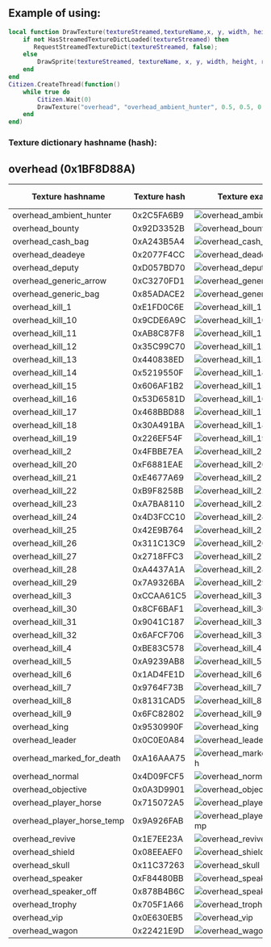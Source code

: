 ## Example of using:

```lua
local function DrawTexture(textureStreamed,textureName,x, y, width, height,rotation,r, g, b, a, p11)
    if not HasStreamedTextureDictLoaded(textureStreamed) then
       RequestStreamedTextureDict(textureStreamed, false);
    else
        DrawSprite(textureStreamed, textureName, x, y, width, height, rotation, r, g, b, a, p11);
    end
end
Citizen.CreateThread(function()
    while true do
    	Citizen.Wait(0)
		DrawTexture("overhead", "overhead_ambient_hunter", 0.5, 0.5, 0.251, 0.251, 0.0, 0, 0, 0, 240, false);
	end
end)
```

<h3>Texture dictionary hashname (hash):</h3>

<h2>overhead (0x1BF8D88A)</h2>

| Texture hashname           | Texture hash | Texture example                                                                                                    | Download Image                                                                                                                                                                           |
| -------------------------- | ------------ | ------------------------------------------------------------------------------------------------------------------ | ---------------------------------------------------------------------------------------------------------------------------------------------------------------------------------------- |
| overhead_ambient_hunter    | 0x2C5FA6B9   | ![overhead_ambient_hunter](http://femga.com/images/samples/ui_textures/overhead/overhead_ambient_hunter.png)       | <a href='https://raw.githubusercontent.com/abdulkadiraktas/rdr3_discoveries/master/useful_info_from_rpfs/textures/overhead\images\overhead\/overhead_ambient_hunter.png'>Download</a>    |
| overhead_bounty            | 0x92D3352B   | ![overhead_bounty](http://femga.com/images/samples/ui_textures/overhead/overhead_bounty.png)                       | <a href='https://raw.githubusercontent.com/abdulkadiraktas/rdr3_discoveries/master/useful_info_from_rpfs/textures/overhead\images\overhead\/overhead_bounty.png'>Download</a>            |
| overhead_cash_bag          | 0xA243B5A4   | ![overhead_cash_bag](http://femga.com/images/samples/ui_textures/overhead/overhead_cash_bag.png)                   | <a href='https://raw.githubusercontent.com/abdulkadiraktas/rdr3_discoveries/master/useful_info_from_rpfs/textures/overhead\images\overhead\/overhead_cash_bag.png'>Download</a>          |
| overhead_deadeye           | 0x2077F4CC   | ![overhead_deadeye](http://femga.com/images/samples/ui_textures/overhead/overhead_deadeye.png)                     | <a href='https://raw.githubusercontent.com/abdulkadiraktas/rdr3_discoveries/master/useful_info_from_rpfs/textures/overhead\images\overhead\/overhead_deadeye.png'>Download</a>           |
| overhead_deputy            | 0xD057BD70   | ![overhead_deputy](http://femga.com/images/samples/ui_textures/overhead/overhead_deputy.png)                       | <a href='https://raw.githubusercontent.com/abdulkadiraktas/rdr3_discoveries/master/useful_info_from_rpfs/textures/overhead\images\overhead\/overhead_deputy.png'>Download</a>            |
| overhead_generic_arrow     | 0xC3270FD1   | ![overhead_generic_arrow](http://femga.com/images/samples/ui_textures/overhead/overhead_generic_arrow.png)         | <a href='https://raw.githubusercontent.com/abdulkadiraktas/rdr3_discoveries/master/useful_info_from_rpfs/textures/overhead\images\overhead\/overhead_generic_arrow.png'>Download</a>     |
| overhead_generic_bag       | 0x85ADACE2   | ![overhead_generic_bag](http://femga.com/images/samples/ui_textures/overhead/overhead_generic_bag.png)             | <a href='https://raw.githubusercontent.com/abdulkadiraktas/rdr3_discoveries/master/useful_info_from_rpfs/textures/overhead\images\overhead\/overhead_generic_bag.png'>Download</a>       |
| overhead_kill_1            | 0xE1FD0C6E   | ![overhead_kill_1](http://femga.com/images/samples/ui_textures/overhead/overhead_kill_1.png)                       | <a href='https://raw.githubusercontent.com/abdulkadiraktas/rdr3_discoveries/master/useful_info_from_rpfs/textures/overhead\images\overhead\/overhead_kill_1.png'>Download</a>            |
| overhead_kill_10           | 0x9CDE6A9C   | ![overhead_kill_10](http://femga.com/images/samples/ui_textures/overhead/overhead_kill_10.png)                     | <a href='https://raw.githubusercontent.com/abdulkadiraktas/rdr3_discoveries/master/useful_info_from_rpfs/textures/overhead\images\overhead\/overhead_kill_10.png'>Download</a>           |
| overhead_kill_11           | 0xAB8C87F8   | ![overhead_kill_11](http://femga.com/images/samples/ui_textures/overhead/overhead_kill_11.png)                     | <a href='https://raw.githubusercontent.com/abdulkadiraktas/rdr3_discoveries/master/useful_info_from_rpfs/textures/overhead\images\overhead\/overhead_kill_11.png'>Download</a>           |
| overhead_kill_12           | 0x35C99C70   | ![overhead_kill_12](http://femga.com/images/samples/ui_textures/overhead/overhead_kill_12.png)                     | <a href='https://raw.githubusercontent.com/abdulkadiraktas/rdr3_discoveries/master/useful_info_from_rpfs/textures/overhead\images\overhead\/overhead_kill_12.png'>Download</a>           |
| overhead_kill_13           | 0x440838ED   | ![overhead_kill_13](http://femga.com/images/samples/ui_textures/overhead/overhead_kill_13.png)                     | <a href='https://raw.githubusercontent.com/abdulkadiraktas/rdr3_discoveries/master/useful_info_from_rpfs/textures/overhead\images\overhead\/overhead_kill_13.png'>Download</a>           |
| overhead_kill_14           | 0x5219550F   | ![overhead_kill_14](http://femga.com/images/samples/ui_textures/overhead/overhead_kill_14.png)                     | <a href='https://raw.githubusercontent.com/abdulkadiraktas/rdr3_discoveries/master/useful_info_from_rpfs/textures/overhead\images\overhead\/overhead_kill_14.png'>Download</a>           |
| overhead_kill_15           | 0x606AF1B2   | ![overhead_kill_15](http://femga.com/images/samples/ui_textures/overhead/overhead_kill_15.png)                     | <a href='https://raw.githubusercontent.com/abdulkadiraktas/rdr3_discoveries/master/useful_info_from_rpfs/textures/overhead\images\overhead\/overhead_kill_15.png'>Download</a>           |
| overhead_kill_16           | 0x53D6581D   | ![overhead_kill_16](http://femga.com/images/samples/ui_textures/overhead/overhead_kill_16.png)                     | <a href='https://raw.githubusercontent.com/abdulkadiraktas/rdr3_discoveries/master/useful_info_from_rpfs/textures/overhead\images\overhead\/overhead_kill_16.png'>Download</a>           |
| overhead_kill_17           | 0x468BBD88   | ![overhead_kill_17](http://femga.com/images/samples/ui_textures/overhead/overhead_kill_17.png)                     | <a href='https://raw.githubusercontent.com/abdulkadiraktas/rdr3_discoveries/master/useful_info_from_rpfs/textures/overhead\images\overhead\/overhead_kill_17.png'>Download</a>           |
| overhead_kill_18           | 0x30A491BA   | ![overhead_kill_18](http://femga.com/images/samples/ui_textures/overhead/overhead_kill_18.png)                     | <a href='https://raw.githubusercontent.com/abdulkadiraktas/rdr3_discoveries/master/useful_info_from_rpfs/textures/overhead\images\overhead\/overhead_kill_18.png'>Download</a>           |
| overhead_kill_19           | 0x226EF54F   | ![overhead_kill_19](http://femga.com/images/samples/ui_textures/overhead/overhead_kill_19.png)                     | <a href='https://raw.githubusercontent.com/abdulkadiraktas/rdr3_discoveries/master/useful_info_from_rpfs/textures/overhead\images\overhead\/overhead_kill_19.png'>Download</a>           |
| overhead_kill_2            | 0x4FBBE7EA   | ![overhead_kill_2](http://femga.com/images/samples/ui_textures/overhead/overhead_kill_2.png)                       | <a href='https://raw.githubusercontent.com/abdulkadiraktas/rdr3_discoveries/master/useful_info_from_rpfs/textures/overhead\images\overhead\/overhead_kill_2.png'>Download</a>            |
| overhead_kill_20           | 0xF6881EAE   | ![overhead_kill_20](http://femga.com/images/samples/ui_textures/overhead/overhead_kill_20.png)                     | <a href='https://raw.githubusercontent.com/abdulkadiraktas/rdr3_discoveries/master/useful_info_from_rpfs/textures/overhead\images\overhead\/overhead_kill_20.png'>Download</a>           |
| overhead_kill_21           | 0xE4677A69   | ![overhead_kill_21](http://femga.com/images/samples/ui_textures/overhead/overhead_kill_21.png)                     | <a href='https://raw.githubusercontent.com/abdulkadiraktas/rdr3_discoveries/master/useful_info_from_rpfs/textures/overhead\images\overhead\/overhead_kill_21.png'>Download</a>           |
| overhead_kill_22           | 0xB9F8258B   | ![overhead_kill_22](http://femga.com/images/samples/ui_textures/overhead/overhead_kill_22.png)                     | <a href='https://raw.githubusercontent.com/abdulkadiraktas/rdr3_discoveries/master/useful_info_from_rpfs/textures/overhead\images\overhead\/overhead_kill_22.png'>Download</a>           |
| overhead_kill_23           | 0xA7BA8110   | ![overhead_kill_23](http://femga.com/images/samples/ui_textures/overhead/overhead_kill_23.png)                     | <a href='https://raw.githubusercontent.com/abdulkadiraktas/rdr3_discoveries/master/useful_info_from_rpfs/textures/overhead\images\overhead\/overhead_kill_23.png'>Download</a>           |
| overhead_kill_24           | 0x4D3FCC10   | ![overhead_kill_24](http://femga.com/images/samples/ui_textures/overhead/overhead_kill_24.png)                     | <a href='https://raw.githubusercontent.com/abdulkadiraktas/rdr3_discoveries/master/useful_info_from_rpfs/textures/overhead\images\overhead\/overhead_kill_24.png'>Download</a>           |
| overhead_kill_25           | 0x42E9B764   | ![overhead_kill_25](http://femga.com/images/samples/ui_textures/overhead/overhead_kill_25.png)                     | <a href='https://raw.githubusercontent.com/abdulkadiraktas/rdr3_discoveries/master/useful_info_from_rpfs/textures/overhead\images\overhead\/overhead_kill_25.png'>Download</a>           |
| overhead_kill_26           | 0x311C13C9   | ![overhead_kill_26](http://femga.com/images/samples/ui_textures/overhead/overhead_kill_26.png)                     | <a href='https://raw.githubusercontent.com/abdulkadiraktas/rdr3_discoveries/master/useful_info_from_rpfs/textures/overhead\images\overhead\/overhead_kill_26.png'>Download</a>           |
| overhead_kill_27           | 0x2718FFC3   | ![overhead_kill_27](http://femga.com/images/samples/ui_textures/overhead/overhead_kill_27.png)                     | <a href='https://raw.githubusercontent.com/abdulkadiraktas/rdr3_discoveries/master/useful_info_from_rpfs/textures/overhead\images\overhead\/overhead_kill_27.png'>Download</a>           |
| overhead_kill_28           | 0xA4437A1A   | ![overhead_kill_28](http://femga.com/images/samples/ui_textures/overhead/overhead_kill_28.png)                     | <a href='https://raw.githubusercontent.com/abdulkadiraktas/rdr3_discoveries/master/useful_info_from_rpfs/textures/overhead\images\overhead\/overhead_kill_28.png'>Download</a>           |
| overhead_kill_29           | 0x7A9326BA   | ![overhead_kill_29](http://femga.com/images/samples/ui_textures/overhead/overhead_kill_29.png)                     | <a href='https://raw.githubusercontent.com/abdulkadiraktas/rdr3_discoveries/master/useful_info_from_rpfs/textures/overhead\images\overhead\/overhead_kill_29.png'>Download</a>           |
| overhead_kill_3            | 0xCCAA61C5   | ![overhead_kill_3](http://femga.com/images/samples/ui_textures/overhead/overhead_kill_3.png)                       | <a href='https://raw.githubusercontent.com/abdulkadiraktas/rdr3_discoveries/master/useful_info_from_rpfs/textures/overhead\images\overhead\/overhead_kill_3.png'>Download</a>            |
| overhead_kill_30           | 0x8CF6BAF1   | ![overhead_kill_30](http://femga.com/images/samples/ui_textures/overhead/overhead_kill_30.png)                     | <a href='https://raw.githubusercontent.com/abdulkadiraktas/rdr3_discoveries/master/useful_info_from_rpfs/textures/overhead\images\overhead\/overhead_kill_30.png'>Download</a>           |
| overhead_kill_31           | 0x9041C187   | ![overhead_kill_31](http://femga.com/images/samples/ui_textures/overhead/overhead_kill_31.png)                     | <a href='https://raw.githubusercontent.com/abdulkadiraktas/rdr3_discoveries/master/useful_info_from_rpfs/textures/overhead\images\overhead\/overhead_kill_31.png'>Download</a>           |
| overhead_kill_32           | 0x6AFCF706   | ![overhead_kill_32](http://femga.com/images/samples/ui_textures/overhead/overhead_kill_32.png)                     | <a href='https://raw.githubusercontent.com/abdulkadiraktas/rdr3_discoveries/master/useful_info_from_rpfs/textures/overhead\images\overhead\/overhead_kill_32.png'>Download</a>           |
| overhead_kill_4            | 0xBE83C578   | ![overhead_kill_4](http://femga.com/images/samples/ui_textures/overhead/overhead_kill_4.png)                       | <a href='https://raw.githubusercontent.com/abdulkadiraktas/rdr3_discoveries/master/useful_info_from_rpfs/textures/overhead\images\overhead\/overhead_kill_4.png'>Download</a>            |
| overhead_kill_5            | 0xA9239AB8   | ![overhead_kill_5](http://femga.com/images/samples/ui_textures/overhead/overhead_kill_5.png)                       | <a href='https://raw.githubusercontent.com/abdulkadiraktas/rdr3_discoveries/master/useful_info_from_rpfs/textures/overhead\images\overhead\/overhead_kill_5.png'>Download</a>            |
| overhead_kill_6            | 0x1AD4FE1D   | ![overhead_kill_6](http://femga.com/images/samples/ui_textures/overhead/overhead_kill_6.png)                       | <a href='https://raw.githubusercontent.com/abdulkadiraktas/rdr3_discoveries/master/useful_info_from_rpfs/textures/overhead\images\overhead\/overhead_kill_6.png'>Download</a>            |
| overhead_kill_7            | 0x9764F73B   | ![overhead_kill_7](http://femga.com/images/samples/ui_textures/overhead/overhead_kill_7.png)                       | <a href='https://raw.githubusercontent.com/abdulkadiraktas/rdr3_discoveries/master/useful_info_from_rpfs/textures/overhead\images\overhead\/overhead_kill_7.png'>Download</a>            |
| overhead_kill_8            | 0x8131CAD5   | ![overhead_kill_8](http://femga.com/images/samples/ui_textures/overhead/overhead_kill_8.png)                       | <a href='https://raw.githubusercontent.com/abdulkadiraktas/rdr3_discoveries/master/useful_info_from_rpfs/textures/overhead\images\overhead\/overhead_kill_8.png'>Download</a>            |
| overhead_kill_9            | 0x6FC82802   | ![overhead_kill_9](http://femga.com/images/samples/ui_textures/overhead/overhead_kill_9.png)                       | <a href='https://raw.githubusercontent.com/abdulkadiraktas/rdr3_discoveries/master/useful_info_from_rpfs/textures/overhead\images\overhead\/overhead_kill_9.png'>Download</a>            |
| overhead_king              | 0x9530990F   | ![overhead_king](http://femga.com/images/samples/ui_textures/overhead/overhead_king.png)                           | <a href='https://raw.githubusercontent.com/abdulkadiraktas/rdr3_discoveries/master/useful_info_from_rpfs/textures/overhead\images\overhead\/overhead_king.png'>Download</a>              |
| overhead_leader            | 0x0C0E0A84   | ![overhead_leader](http://femga.com/images/samples/ui_textures/overhead/overhead_leader.png)                       | <a href='https://raw.githubusercontent.com/abdulkadiraktas/rdr3_discoveries/master/useful_info_from_rpfs/textures/overhead\images\overhead\/overhead_leader.png'>Download</a>            |
| overhead_marked_for_death  | 0xA16AAA75   | ![overhead_marked_for_death](http://femga.com/images/samples/ui_textures/overhead/overhead_marked_for_death.png)   | <a href='https://raw.githubusercontent.com/abdulkadiraktas/rdr3_discoveries/master/useful_info_from_rpfs/textures/overhead\images\overhead\/overhead_marked_for_death.png'>Download</a>  |
| overhead_normal            | 0x4D09FCF5   | ![overhead_normal](http://femga.com/images/samples/ui_textures/overhead/overhead_normal.png)                       | <a href='https://raw.githubusercontent.com/abdulkadiraktas/rdr3_discoveries/master/useful_info_from_rpfs/textures/overhead\images\overhead\/overhead_normal.png'>Download</a>            |
| overhead_objective         | 0x0A3D9901   | ![overhead_objective](http://femga.com/images/samples/ui_textures/overhead/overhead_objective.png)                 | <a href='https://raw.githubusercontent.com/abdulkadiraktas/rdr3_discoveries/master/useful_info_from_rpfs/textures/overhead\images\overhead\/overhead_objective.png'>Download</a>         |
| overhead_player_horse      | 0x715072A5   | ![overhead_player_horse](http://femga.com/images/samples/ui_textures/overhead/overhead_player_horse.png)           | <a href='https://raw.githubusercontent.com/abdulkadiraktas/rdr3_discoveries/master/useful_info_from_rpfs/textures/overhead\images\overhead\/overhead_player_horse.png'>Download</a>      |
| overhead_player_horse_temp | 0x9A926FAB   | ![overhead_player_horse_temp](http://femga.com/images/samples/ui_textures/overhead/overhead_player_horse_temp.png) | <a href='https://raw.githubusercontent.com/abdulkadiraktas/rdr3_discoveries/master/useful_info_from_rpfs/textures/overhead\images\overhead\/overhead_player_horse_temp.png'>Download</a> |
| overhead_revive            | 0x1E7EE23A   | ![overhead_revive](http://femga.com/images/samples/ui_textures/overhead/overhead_revive.png)                       | <a href='https://raw.githubusercontent.com/abdulkadiraktas/rdr3_discoveries/master/useful_info_from_rpfs/textures/overhead\images\overhead\/overhead_revive.png'>Download</a>            |
| overhead_shield            | 0x08EEAEF0   | ![overhead_shield](http://femga.com/images/samples/ui_textures/overhead/overhead_shield.png)                       | <a href='https://raw.githubusercontent.com/abdulkadiraktas/rdr3_discoveries/master/useful_info_from_rpfs/textures/overhead\images\overhead\/overhead_shield.png'>Download</a>            |
| overhead_skull             | 0x11C37263   | ![overhead_skull](http://femga.com/images/samples/ui_textures/overhead/overhead_skull.png)                         | <a href='https://raw.githubusercontent.com/abdulkadiraktas/rdr3_discoveries/master/useful_info_from_rpfs/textures/overhead\images\overhead\/overhead_skull.png'>Download</a>             |
| overhead_speaker           | 0xF84480BB   | ![overhead_speaker](http://femga.com/images/samples/ui_textures/overhead/overhead_speaker.png)                     | <a href='https://raw.githubusercontent.com/abdulkadiraktas/rdr3_discoveries/master/useful_info_from_rpfs/textures/overhead\images\overhead\/overhead_speaker.png'>Download</a>           |
| overhead_speaker_off       | 0x878B4B6C   | ![overhead_speaker_off](http://femga.com/images/samples/ui_textures/overhead/overhead_speaker_off.png)             | <a href='https://raw.githubusercontent.com/abdulkadiraktas/rdr3_discoveries/master/useful_info_from_rpfs/textures/overhead\images\overhead\/overhead_speaker_off.png'>Download</a>       |
| overhead_trophy            | 0x705F1A66   | ![overhead_trophy](http://femga.com/images/samples/ui_textures/overhead/overhead_trophy.png)                       | <a href='https://raw.githubusercontent.com/abdulkadiraktas/rdr3_discoveries/master/useful_info_from_rpfs/textures/overhead\images\overhead\/overhead_trophy.png'>Download</a>            |
| overhead_vip               | 0x0E630EB5   | ![overhead_vip](http://femga.com/images/samples/ui_textures/overhead/overhead_vip.png)                             | <a href='https://raw.githubusercontent.com/abdulkadiraktas/rdr3_discoveries/master/useful_info_from_rpfs/textures/overhead\images\overhead\/overhead_vip.png'>Download</a>               |
| overhead_wagon             | 0x22421E9D   | ![overhead_wagon](http://femga.com/images/samples/ui_textures/overhead/overhead_wagon.png)                         | <a href='https://raw.githubusercontent.com/abdulkadiraktas/rdr3_discoveries/master/useful_info_from_rpfs/textures/overhead\images\overhead\/overhead_wagon.png'>Download</a>             |
